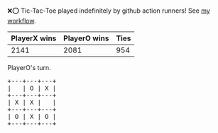 :x::o: Tic-Tac-Toe played indefinitely by github action runners! See [my workflow](.github/workflows/play.yaml).

|PlayerX wins|PlayerO wins|Ties|
|-|-|-|
|2141|2081|954|

PlayerO's turn.

<pre>
+---+---+---+
|   | O | X |
+---+---+---+
| X | X |   |
+---+---+---+
| O | X | O |
+---+---+---+
</pre>